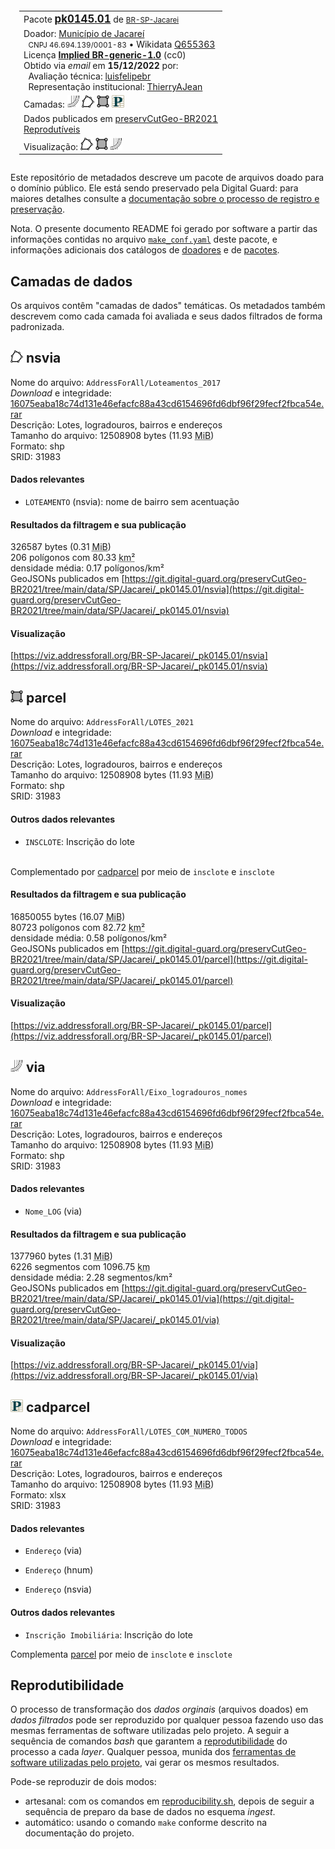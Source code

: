 <aside>
<table align="right" style="padding: 1em">
<tr><td>Pacote <a target="_git" title="link canônico para o git deste pacote" href="https://git.digital-guard.org/preserv-BR/blob/main/data/SP/Jacarei/_pk0145.01"><big><b>pk0145.01</b></big></a> de <small><a target="_osmcodes" title="Jurisdição" href="https://afa.codes/BR-SP-Jacarei">BR-SP-Jacarei</a></small>
</td></tr>
<tr><td>
Doador: <a rel="external" target="_doador" href="https://www.jacarei.sp.gov.br/">Município de Jacareí</a>
<br/>&nbsp; <small>CNPJ 46.694.139/0001-83</small> • Wikidata <a rel="external" target="_doador" title="link descritor Wikidata do doador" href="https://www.wikidata.org/wiki/Q655363">Q655363</a></small><br/>
Licença <a rel="external" target="_doador" href="https://git.digital-guard.org/licenses/blob/master/reports/implied-br-generic-v1.md"><b>Implied BR-generic-1.0</b></a> (cc0)<br/>
Obtido via <i>email</i> em <b>15/12/2022</b> por:
<br/>&nbsp; Avaliação técnica: <a rel="external" target="_gitPerson" title="usuário Git" href="https://github.com/luisfelipebr">luisfelipebr</a>
<br/>&nbsp; Representação institucional: <a rel="external" target="_gitPerson" title="usuário Git" href="https://github.com/ThierryAJean">ThierryAJean</a><br/>
</td></tr>
<tr><td>Camadas: <a title="via" href="#-via"><img src="https://raw.githubusercontent.com/digital-guard/preserv/main/docs/assets/layerIcon-via.png" alt="via" width="20"/></a> <a title="nsvia" href="#-nsvia"><img src="https://raw.githubusercontent.com/digital-guard/preserv/main/docs/assets/layerIcon-nsvia.png" alt="nsvia" width="20"/></a> <a title="parcel" href="#-parcel"><img src="https://raw.githubusercontent.com/digital-guard/preserv/main/docs/assets/layerIcon-parcel.png" alt="parcel" width="20"/></a> <a title="cadparcel" href="#-cadparcel"><img src="https://raw.githubusercontent.com/digital-guard/preserv/main/docs/assets/layerIcon-cadparcel.png" alt="cadparcel" width="20"/></a> </td></tr>
<tr><td>Dados publicados em <a href="https://git.digital-guard.org/preservCutGeo-BR2021/tree/main/data/SP/Jacarei/_pk0145.01">preservCutGeo-BR2021</a><br/><a href="#reprodutibilidade">Reprodutíveis</a></td></tr>
<tr><td>Visualização: <a title="nsvia" href="https://viz.addressforall.org/BR-SP-Jacarei/_pk0145.01/nsvia"><img src="https://raw.githubusercontent.com/digital-guard/preserv/main/docs/assets/layerIcon-nsvia.png" alt="nsvia" width="20"/></a> <a title="parcel" href="https://viz.addressforall.org/BR-SP-Jacarei/_pk0145.01/parcel"><img src="https://raw.githubusercontent.com/digital-guard/preserv/main/docs/assets/layerIcon-parcel.png" alt="parcel" width="20"/></a> <a title="via" href="https://viz.addressforall.org/BR-SP-Jacarei/_pk0145.01/via"><img src="https://raw.githubusercontent.com/digital-guard/preserv/main/docs/assets/layerIcon-via.png" alt="via" width="20"/></a> </td></tr>
</table>
</aside>

<section>

Este repositório de metadados descreve um pacote de arquivos doado para o domínio público. Ele está sendo preservado pela Digital Guard: para maiores detalhes consulte a [documentação sobre o processo de registro e preservação](https://wiki.addressforall.org/doc/Documentação_Digital-guard).

Nota. O presente documento README foi gerado por software a partir das informações contidas no arquivo [`make_conf.yaml`](https://git.digital-guard.org/preserv-BR/blob/main/data/SP/Jacarei/_pk0145.01/make_conf.yaml) deste pacote, e informações adicionais dos catálogos de [doadores](https://git.digital-guard.org/preserv-BR/blob/main/data/donor.csv) e de [pacotes](https://git.digital-guard.org/preserv-BR/blob/main/data/donatedPack.csv).

# Camadas de dados

Os arquivos contêm "camadas de dados" temáticas. Os metadados também descrevem como cada camada foi avaliada e seus dados filtrados de forma padronizada.

## <img src="https://raw.githubusercontent.com/digital-guard/preserv/main/docs/assets/layerIcon-nsvia.png" alt="nsvia" width="20"/> nsvia

Nome do arquivo: `AddressForAll/Loteamentos_2017`<br/>*Download* e integridade: [16075eaba18c74d131e46efacfc88a43cd6154696fd6dbf96f29fecf2fbca54e.rar](http://dl.digital-guard.org/16075eaba18c74d131e46efacfc88a43cd6154696fd6dbf96f29fecf2fbca54e.rar)<br/>Descrição: Lotes, logradouros, bairros e endereços<br/>Tamanho do arquivo: 12508908 bytes (11.93 <abbr title="mebibyte">MiB</abbr>)<br/>Formato: shp<br/>SRID: 31983

#### Dados relevantes
* `LOTEAMENTO` (nsvia): nome de bairro sem acentuação

#### Resultados da filtragem e sua publicação
326587 bytes (0.31 <abbr title="mebibyte">MiB</abbr>)<br/>206 polígonos com 80.33 <abbr title="quilômetros quadrados">km²</abbr><br/>densidade média: 0.17 polígonos/km²<br/>GeoJSONs publicados em [https://git.digital-guard.org/preservCutGeo-BR2021/tree/main/data/SP/Jacarei/_pk0145.01/nsvia](https://git.digital-guard.org/preservCutGeo-BR2021/tree/main/data/SP/Jacarei/_pk0145.01/nsvia)

#### Visualização
[https://viz.addressforall.org/BR-SP-Jacarei/_pk0145.01/nsvia](https://viz.addressforall.org/BR-SP-Jacarei/_pk0145.01/nsvia)
## <img src="https://raw.githubusercontent.com/digital-guard/preserv/main/docs/assets/layerIcon-parcel.png" alt="parcel" width="20"/> parcel

Nome do arquivo: `AddressForAll/LOTES_2021`<br/>*Download* e integridade: [16075eaba18c74d131e46efacfc88a43cd6154696fd6dbf96f29fecf2fbca54e.rar](http://dl.digital-guard.org/16075eaba18c74d131e46efacfc88a43cd6154696fd6dbf96f29fecf2fbca54e.rar)<br/>Descrição: Lotes, logradouros, bairros e endereços<br/>Tamanho do arquivo: 12508908 bytes (11.93 <abbr title="mebibyte">MiB</abbr>)<br/>Formato: shp<br/>SRID: 31983

#### Outros dados relevantes
* `INSCLOTE`: Inscrição do lote

<br/>Complementado por [cadparcel](#-cadparcel) por meio de `insclote` e `insclote`

#### Resultados da filtragem e sua publicação
16850055 bytes (16.07 <abbr title="mebibyte">MiB</abbr>)<br/>80723 polígonos com 82.72 <abbr title="quilômetros quadrados">km²</abbr><br/>densidade média: 0.58 polígonos/km²<br/>GeoJSONs publicados em [https://git.digital-guard.org/preservCutGeo-BR2021/tree/main/data/SP/Jacarei/_pk0145.01/parcel](https://git.digital-guard.org/preservCutGeo-BR2021/tree/main/data/SP/Jacarei/_pk0145.01/parcel)

#### Visualização
[https://viz.addressforall.org/BR-SP-Jacarei/_pk0145.01/parcel](https://viz.addressforall.org/BR-SP-Jacarei/_pk0145.01/parcel)
## <img src="https://raw.githubusercontent.com/digital-guard/preserv/main/docs/assets/layerIcon-via.png" alt="via" width="20"/> via

Nome do arquivo: `AddressForAll/Eixo_logradouros_nomes`<br/>*Download* e integridade: [16075eaba18c74d131e46efacfc88a43cd6154696fd6dbf96f29fecf2fbca54e.rar](http://dl.digital-guard.org/16075eaba18c74d131e46efacfc88a43cd6154696fd6dbf96f29fecf2fbca54e.rar)<br/>Descrição: Lotes, logradouros, bairros e endereços<br/>Tamanho do arquivo: 12508908 bytes (11.93 <abbr title="mebibyte">MiB</abbr>)<br/>Formato: shp<br/>SRID: 31983

#### Dados relevantes
* `Nome_LOG` (via)

#### Resultados da filtragem e sua publicação
1377960 bytes (1.31 <abbr title="mebibyte">MiB</abbr>)<br/>6226 segmentos com 1096.75 <abbr title="quilômetros">km</abbr><br/>densidade média: 2.28 segmentos/km²<br/>GeoJSONs publicados em [https://git.digital-guard.org/preservCutGeo-BR2021/tree/main/data/SP/Jacarei/_pk0145.01/via](https://git.digital-guard.org/preservCutGeo-BR2021/tree/main/data/SP/Jacarei/_pk0145.01/via)

#### Visualização
[https://viz.addressforall.org/BR-SP-Jacarei/_pk0145.01/via](https://viz.addressforall.org/BR-SP-Jacarei/_pk0145.01/via)
## <img src="https://raw.githubusercontent.com/digital-guard/preserv/main/docs/assets/layerIcon-cadparcel.png" alt="cadparcel" width="20"/> cadparcel

Nome do arquivo: `AddressForAll/LOTES_COM_NUMERO_TODOS`<br/>*Download* e integridade: [16075eaba18c74d131e46efacfc88a43cd6154696fd6dbf96f29fecf2fbca54e.rar](http://dl.digital-guard.org/16075eaba18c74d131e46efacfc88a43cd6154696fd6dbf96f29fecf2fbca54e.rar)<br/>Descrição: Lotes, logradouros, bairros e endereços<br/>Tamanho do arquivo: 12508908 bytes (11.93 <abbr title="mebibyte">MiB</abbr>)<br/>Formato: xlsx<br/>SRID: 31983

#### Dados relevantes
* `Endereço` (via)

* `Endereço` (hnum)

* `Endereço` (nsvia)

#### Outros dados relevantes
* `Inscrição Imobiliária`: Inscrição do lote

Complementa [parcel](#-parcel) por meio de `insclote` e `insclote`

</section>
<section>

# Reprodutibilidade

O processo de transformação dos *dados orginais* (arquivos doados) em *dados filtrados* pode ser reproduzido por qualquer pessoa fazendo uso das mesmas ferramentas de software utilizadas pelo projeto. A seguir a sequência de comandos *bash* que garantem a [reprodutibilidade](https://en.wikipedia.org/wiki/Reproducibility) do processo a cada *layer*. Qualquer pessoa, munida dos [ferramentas de software utilizadas pelo projeto](https://git.AddressForAll.org/suporte/blob/master/docs/pt/infra.md#ambientes-e-ferramentas-de-uso-geral), vai gerar os mesmos resultados.

Pode-se reproduzir de dois modos:
* artesanal: com os comandos em [reproducibility.sh](https://git.digital-guard.org/preserv-BR/blob/main/data/SP/Jacarei/_pk0145.01/reproducibility.sh), depois de seguir a sequência de preparo da base de dados no esquema *ingest*.
* automático: usando o comando `make` conforme descrito na documentação do projeto.

</section>

